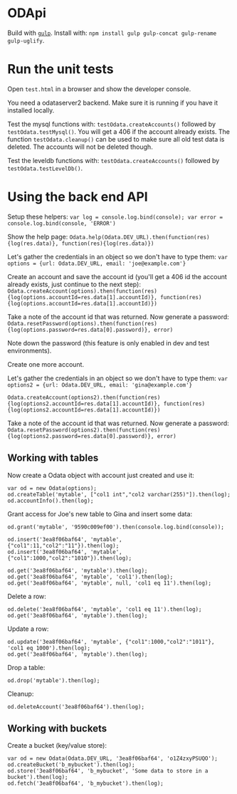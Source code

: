 ODApi
======

Build with [`gulp`](https://github.com/gulpjs/gulp). Install with: `npm install gulp gulp-concat gulp-rename gulp-uglify`.


Run the unit tests
==================

Open `test.html` in a browser and show the developer console.

You need a odataserver2 backend. Make sure it is running if you have it installed locally.

Test the mysql functions with: `testOdata.createAccounts()` followed by `testOdata.testMysql()`.
You will get a 406 if the account already exists.
The function `testOdata.cleanup()` can be used to make sure all old test data is deleted.
The accounts will not be deleted though.

Test the leveldb functions with: `testOdata.createAccounts()` followed by `testOdata.testLevelDb()`.



Using the back end API
======================

Setup these helpers: `var log = console.log.bind(console); var error = console.log.bind(console, 'ERROR')`

Show the help page:
`Odata.help(Odata.DEV_URL).then(function(res){log(res.data)}, function(res){log(res.data)})`

Let's gather the credentials in an object so we don't have to type them:
`var options = {url: Odata.DEV_URL, email: 'joe@example.com'}`

Create an account and save the account id (you'll get a 406 id the account already exists, just continue to the next step):
`Odata.createAccount(options).then(function(res){log(options.accountId=res.data[1].accountId)}, function(res){log(options.accountId=res.data[1].accountId)})`

Take a note of the account id that was returned. Now generate a password:
`Odata.resetPassword(options).then(function(res){log(options.password=res.data[0].password)}, error)`

Note down the password (this feature is only enabled in dev and test environments).

Create one more account.

Let's gather the credentials in an object so we don't have to type them:
`var options2 = {url: Odata.DEV_URL, email: 'gina@example.com'}`

`Odata.createAccount(options2).then(function(res){log(options2.accountId=res.data[1].accountId)}, function(res){log(options2.accountId=res.data[1].accountId)})`

Take a note of the account id that was returned. Now generate a password:
`Odata.resetPassword(options2).then(function(res){log(options2.password=res.data[0].password)}, error)`


Working with tables
--------------------

Now create a Odata object with account just created and use it:

    var od = new Odata(options);
    od.createTable('mytable', ["col1 int","col2 varchar(255)"]).then(log);
    od.accountInfo().then(log);

Grant access for Joe's new table to Gina and insert some data:

    od.grant('mytable', '9590c009ef00').then(console.log.bind(console));

    od.insert('3ea8f06baf64', 'mytable', {"col1":11,"col2":"11"}).then(log);
    od.insert('3ea8f06baf64', 'mytable', {"col1":1000,"col2":"1010"}).then(log);

    od.get('3ea8f06baf64', 'mytable').then(log);
    od.get('3ea8f06baf64', 'mytable', 'col1').then(log);
    od.get('3ea8f06baf64', 'mytable', null, 'col1 eq 11').then(log);

Delete a row:

    od.delete('3ea8f06baf64', 'mytable', 'col1 eq 11').then(log);
    od.get('3ea8f06baf64', 'mytable').then(log);

Update a row:

    od.update('3ea8f06baf64', 'mytable', {"col1":1000,"col2":"1011"}, 'col1 eq 1000').then(log);
    od.get('3ea8f06baf64', 'mytable').then(log);

Drop a table:

    od.drop('mytable').then(log);

Cleanup:

    od.deleteAccount('3ea8f06baf64').then(log);



Working with buckets
--------------------

Create a bucket (key/value store):

    var od = new Odata(Odata.DEV_URL, '3ea8f06baf64', 'o1Z4zxyPSUQO');
    od.createBucket('b_mybucket').then(log);
    od.store('3ea8f06baf64', 'b_mybucket', 'Some data to store in a bucket').then(log);
    od.fetch('3ea8f06baf64', 'b_mybucket').then(log);

